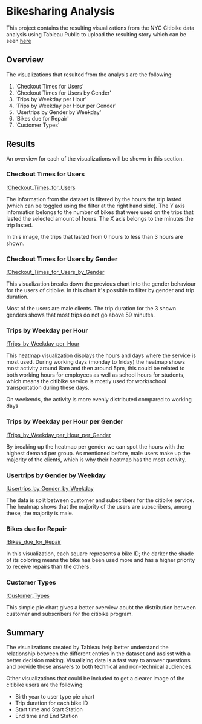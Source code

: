 # Bikesharing Analysis

This project contains the resulting visualizations from the NYC Citibike data analysis using Tableau Public to upload the resulting story which can be seen [here](https://public.tableau.com/app/profile/daniel1314/viz/NYCCitibikeanalysis_16650890507940/NYCCitibikeanalysis)

## Overview

The visualizations that resulted from the analysis are the following: 

1. 'Checkout Times for Users'
2. 'Checkout Times for Users by Gender'
3. 'Trips by Weekday per Hour'
4. 'Trips by Weekday per Hour per Gender'
5. 'Usertrips by Gender by Weekday'
6. 'Bikes due for Repair'
7. 'Customer Types'

## Results

An overview for each of the visualizations will be shown in this section.

### Checkout Times for Users

[!Checkout_Times_for_Users](/Images/Checkout_Times_for_Users.png)

The information from the dataset is filtered by the hours the trip lasted (which can be toggled using the filter at the right hand side). The Y axis information belongs to the number of bikes that were used on the trips that lasted the selected amount of hours. The X axis belongs to the minutes the trip lasted. 

In this image, the trips that lasted from 0 hours to less than 3 hours are shown.

### Checkout Times for Users by Gender

[!Checkout_Times_for_Users_by_Gender](/Images/Checkout_Times_for_Users_by_Gender.png)

This visualization breaks down the previous chart into the gender behaviour for the users of citibike. In this chart it's possible to filter by gender and trip duration. 

Most of the users are male clients. The trip duration for the 3 shown genders shows that most trips do not go above 59 minutes.

### Trips by Weekday per Hour

[!Trips_by_Weekday_per_Hour](/Images/Trips_by_Weekday_per_Hour.png)

This heatmap visualization displays the hours and days where the service is most used. During working days (monday to friday) the heatmap shows most activity around 8am and then around 5pm, this could be related to both working hours for employees as well as school hours for students, which means the citibike service is mostly used for work/school transportation during these days.

On weekends, the activity is more evenly distributed compared to working days

### Trips by Weekday per Hour per Gender

[!Trips_by_Weekday_per_Hour_per_Gender](/Images/Trips_by_Weekday_per_Hour_per_Gender.png)

By breaking up the heatmap per gender we can spot the hours with the highest demand per group. As mentioned before, male users make up the majority of the clients, which is why their heatmap has the most activity.

### Usertrips by Gender by Weekday

[!Usertrips_by_Gender_by_Weekday](/Images/Usertrips_by_Gender_by_Weekday.png)

The data is split between customer and subscribers for the citibike service. The heatmap shows that the majority of the users are subscribers, among these, the majority is male.  

### Bikes due for Repair

[!Bikes_due_for_Repair](/Images/Bikes_due_for_Repair.png)

In this visualization, each square represents a bike ID; the darker the shade of its coloring means the bike has been used more and has a higher priority to receive repairs than the others.

### Customer Types

[!Customer_Types](/Images/Customer_Types.png)

This simple pie chart gives a better overview aoubt the distribution between customer and subscribers for the citibike program.

## Summary

The visualizations created by Tableau help better understand the relationship between the different entries in the dataset and assisst with a better decision making. Visualizing data is a fast way to answer questions and provide those answers to both technical and non-technical audiences.

Other visualizations that could be included to get a clearer image of the citibike users are the following:

* Birth year to user type pie chart
* Trip duration for each bike ID
* Start time and Start Station
* End time and End Station
